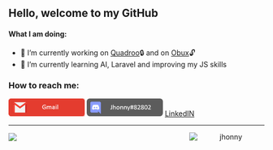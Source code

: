 ## Hello, welcome to my GitHub

#### What I am doing:
- 🔭 I’m currently working on [Quadroo](http://www.quadroo.com.br/#/)🔒 and on [Obux](https://github.com/jonatasfernandespimenta/Obux)🔓
- 🌱 I’m currently learning AI, Laravel and improving my JS skills

### How to reach me: 
 <a href="mailto:jonatas.fernandes.pimenta@gmail.com"><img width=150 src="./GmailTag.png" /></a>
 <img width=150 src="./DiscordTag.png" />
 <a href="https://www.linkedin.com/in/j%C3%B4natas-fernandes-pimenta-67069b199/">LinkedIN</a>
<hr>

<p align="center" style="display: flex; align-items: center; justify-content: space-around">
<img width=600 src="https://github-readme-stats.vercel.app/api?username=jonatasfernandespimenta&theme=blueberry&show_icons=true" />
 
<img width=250 src="https://github-readme-stats.vercel.app/api/top-langs?username=jonatasfernandespimenta&show_icons=true&theme=blueberry&hide_border=true&cache_seconds=1800&locale=en" alt="jhonny" />

  </p>


